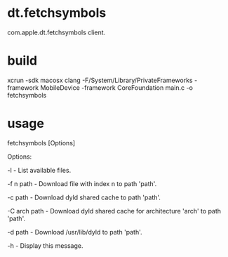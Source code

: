 # dt.fetchsymbols
com.apple.dt.fetchsymbols client.
# build
xcrun -sdk macosx clang -F/System/Library/PrivateFrameworks -framework MobileDevice -framework CoreFoundation main.c -o fetchsymbols
# usage
fetchsymbols [Options]

Options:

  -l           -  List available files.
  
  -f n path    -  Download file with index n to path 'path'.
  
  -c path      -  Download dyld shared cache to path 'path'.

  -C arch path -  Download dyld shared cache for architecture 'arch' to path 'path'.
  
  -d path      -  Download /usr/lib/dyld to path 'path'.
  
  -h           -  Display this message.
